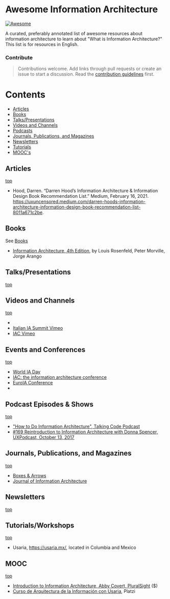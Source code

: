 # Awesome Information Architecture
[![Awesome](https://awesome.re/badge.svg)](https://awesome.re)

A curated, preferably annotated list of awesome resources about information architecture to learn about "What is Information Architecture?" This list is for resources in English. 

### Contribute

> Contributions welcome. Add links through pull requests or create an issue to start a discussion. Read the [contribution guidelines](contributing.md) first.


# Contents

- [Articles](#articles)
- [Books](books.md)
- [Talks/Presentations](#talkspresentations)
- [Videos and Channels](#videos-and-channels)
- [Podcasts](#podcasts)
- [Journals, Publications, and Magazines](#journals-publications-and-magazines)
- [Newsletters](#newsletters)
- [Tutorials](#tutorials)
- [MOOC's](#mooc)

## Articles
[top](#awesome-information-architecture)

- Hood, Darren. “Darren Hood’s Information Architecture & Information Design Book Recommendation List.” Medium, February 16, 2021. https://uxuncensored.medium.com/darren-hoods-information-architecture-information-design-book-recommendation-list-8011a671c2be.


## Books
See [Books](books.md)
- [Information Architecture, 4th Edition](https://learning.oreilly.com/library/view/information-architecture-4th/9781491913529/), by Louis Rosenfeld, Peter Morville, Jorge Arango

## Talks/Presentations
[top](#awesome-information-architecture)

## Videos and Channels
[top](#awesome-information-architecture)

- 
- [Italian IA Summit Vimeo](https://vimeo.com/italianiasummit)
- [IAC Vimeo](https://vimeo.com/theiaconf)

## Events and Conferences
[top](#awesome-information-architecture)

- [World IA Day](https://www.worldiaday.org/events)
- [IAC: the information architecture conference](https://www.theiaconference.com/)
- [EuroIA Conference](https://euroia.eu/)
- 

## Podcast Episodes & Shows
[top](#awesome-information-architecture)

- ["How to Do Information Architecture", Talking Code Podcast](http://talkingcode.com/podcast/episode-18-abby-covert/)
- [#169 Reintroduction to Information Architecture with Donna Spencer, UXPodcast, October 13, 2017](https://uxpodcast.com/169-information-architecture-donna-spencer/) 

## Journals, Publications, and Magazines
[top](#awesome-information-architecture)

- [Boxes & Arrows](https://boxesandarrows.com/)
- [Journal of Information Architecture](https://journalofia.org/)

## Newsletters
[top](#awesome-information-architecture)


## Tutorials/Workshops
[top](#awesome-information-architecture)

- Usaria, https://usaria.mx/, located in Columbia and Mexico

## MOOC
[top](#awesome-information-architecture)

- [Introduction to Information Architecture, Abby Covert, PluralSight](https://www.pluralsight.com/courses/information-architecture-introduction-2548) ($)
- [Curso de Arquitectura de la Información con Usaria](https://platzi.com/cursos/arquitectura-informacion/), Platzi
